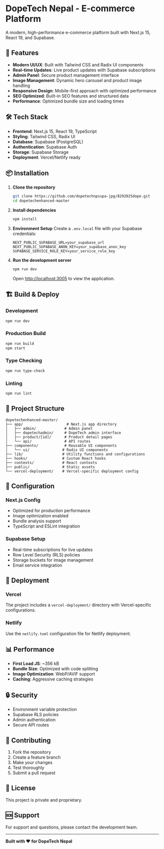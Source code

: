 # DopeTech Nepal - E-commerce Platform

A modern, high-performance e-commerce platform built with Next.js 15, React 19, and Supabase.

## 🚀 Features

- **Modern UI/UX**: Built with Tailwind CSS and Radix UI components
- **Real-time Updates**: Live product updates with Supabase subscriptions
- **Admin Panel**: Secure product management interface
- **Image Management**: Dynamic hero carousel and product image handling
- **Responsive Design**: Mobile-first approach with optimized performance
- **SEO Optimized**: Built-in SEO features and structured data
- **Performance**: Optimized bundle size and loading times

## 🛠️ Tech Stack

- **Frontend**: Next.js 15, React 19, TypeScript
- **Styling**: Tailwind CSS, Radix UI
- **Database**: Supabase (PostgreSQL)
- **Authentication**: Supabase Auth
- **Storage**: Supabase Storage
- **Deployment**: Vercel/Netlify ready

## 📦 Installation

1. **Clone the repository**
   ```bash
   git clone https://github.com/dopetechnpsupa-jpg/8292025dope.git
   cd dopetechenhanced-master
   ```

2. **Install dependencies**
   ```bash
   npm install
   ```

3. **Environment Setup**
   Create a `.env.local` file with your Supabase credentials:
   ```env
   NEXT_PUBLIC_SUPABASE_URL=your_supabase_url
   NEXT_PUBLIC_SUPABASE_ANON_KEY=your_supabase_anon_key
   SUPABASE_SERVICE_ROLE_KEY=your_service_role_key
   ```

4. **Run the development server**
   ```bash
   npm run dev
   ```

   Open [http://localhost:3005](http://localhost:3005) to view the application.

## 🏗️ Build & Deploy

### Development
```bash
npm run dev
```

### Production Build
```bash
npm run build
npm start
```

### Type Checking
```bash
npm run type-check
```

### Linting
```bash
npm run lint
```

## 📁 Project Structure

```
dopetechenhanced-master/
├── app/                    # Next.js app directory
│   ├── admin/             # Admin panel
│   ├── dopetechadmin/     # DopeTech admin interface
│   ├── product/[id]/      # Product detail pages
│   └── api/               # API routes
├── components/            # Reusable UI components
│   └── ui/               # Radix UI components
├── lib/                  # Utility functions and configurations
├── hooks/                # Custom React hooks
├── contexts/             # React contexts
├── public/               # Static assets
└── vercel-deployment/    # Vercel-specific deployment config
```

## 🔧 Configuration

### Next.js Config
- Optimized for production performance
- Image optimization enabled
- Bundle analysis support
- TypeScript and ESLint integration

### Supabase Setup
- Real-time subscriptions for live updates
- Row Level Security (RLS) policies
- Storage buckets for image management
- Email service integration

## 🚀 Deployment

### Vercel
The project includes a `vercel-deployment/` directory with Vercel-specific configurations.

### Netlify
Use the `netlify.toml` configuration file for Netlify deployment.

## 📊 Performance

- **First Load JS**: ~356 kB
- **Bundle Size**: Optimized with code splitting
- **Image Optimization**: WebP/AVIF support
- **Caching**: Aggressive caching strategies

## 🔒 Security

- Environment variable protection
- Supabase RLS policies
- Admin authentication
- Secure API routes

## 🤝 Contributing

1. Fork the repository
2. Create a feature branch
3. Make your changes
4. Test thoroughly
5. Submit a pull request

## 📄 License

This project is private and proprietary.

## 🆘 Support

For support and questions, please contact the development team.

---

**Built with ❤️ for DopeTech Nepal** 